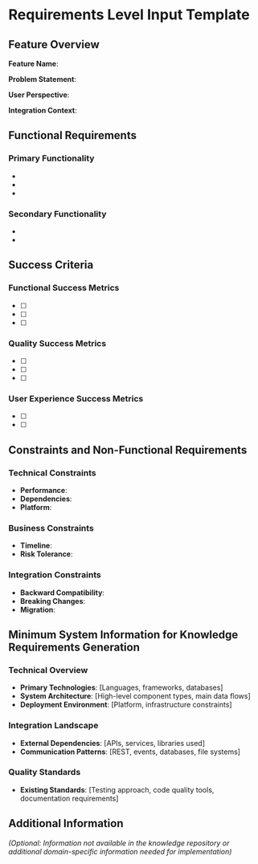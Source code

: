 # Requirements Level Input Template

## Feature Overview
**Feature Name**: 

**Problem Statement**: 

**User Perspective**: 

**Integration Context**: 

## Functional Requirements

### Primary Functionality
- 
- 
- 

### Secondary Functionality
- 
- 

## Success Criteria

### Functional Success Metrics
- [ ] 
- [ ] 
- [ ] 

### Quality Success Metrics  
- [ ] 
- [ ] 
- [ ] 

### User Experience Success Metrics
- [ ] 
- [ ] 

## Constraints and Non-Functional Requirements

### Technical Constraints
- **Performance**: 
- **Dependencies**: 
- **Platform**: 

### Business Constraints
- **Timeline**: 
- **Risk Tolerance**: 

### Integration Constraints
- **Backward Compatibility**: 
- **Breaking Changes**: 
- **Migration**: 

## Minimum System Information for Knowledge Requirements Generation

### Technical Overview
- **Primary Technologies**: [Languages, frameworks, databases]
- **System Architecture**: [High-level component types, main data flows]  
- **Deployment Environment**: [Platform, infrastructure constraints]

### Integration Landscape  
- **External Dependencies**: [APIs, services, libraries used]
- **Communication Patterns**: [REST, events, databases, file systems]

### Quality Standards
- **Existing Standards**: [Testing approach, code quality tools, documentation requirements]

## Additional Information
*(Optional: Information not available in the knowledge repository or additional domain-specific information needed for implementation)*